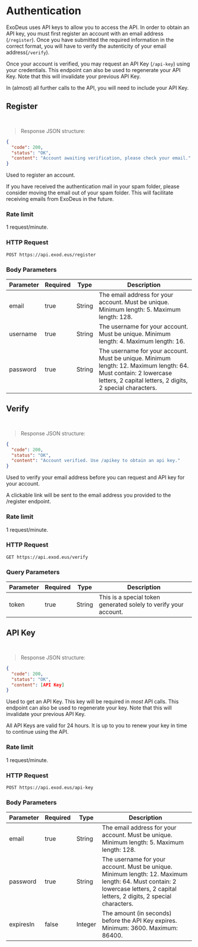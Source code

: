 # Authentication

ExoDeus uses API keys to allow you to access the API. In order to obtain an API key, you must first register an account with an email address (`/register`). Once you have submitted the required information in the correct format, you will have to verify the autenticity of your email address(`/verify`).

Once your account is verified, you may request an API Key (`/api-key`) using your credentials. This endpoint can also be used to regenerate your API Key. Note that this will invalidate your previous API Key.

In (almost) all further calls to the API, you will need to include your API Key.

## Register

```shell
```

```javascript
```

> Response JSON structure:

```json
{ 
  "code": 200, 
  "status": "OK", 
  "content": "Account awaiting verification, please check your email." 
}
```

Used to register an account.

<aside class="notice">
If you have received the authentication mail in your spam folder, please consider moving the email out of your spam folder. This will facilitate receiving emails from ExoDeus in the future.
</aside>

### Rate limit

1 request/minute.

### HTTP Request

`POST https://api.exod.eus/register`

### Body Parameters

Parameter | Required | Type    | Description
--------- | -------- | ------- | -----------
email     | true     | String  | The email address for your account. Must be unique. Minimum length: 5. Maximum length: 128.
username  | true     | String  | The username for your account. Must be unique. Minimum length: 4. Maximum length: 16. 
password  | true     | String  | The username for your account. Must be unique. Minimum length: 12. Maximum length: 64. Must contain: 2 lowercase letters, 2 capital letters, 2 digits, 2 special characters.


## Verify

```shell
```

```javascript
```

> Response JSON structure:

```json
{ 
  "code": 200, 
  "status": "OK", 
  "content": "Account verified. Use /apikey to obtain an api key." 
}
```

Used to verify your email address before you can request and API key for your account.

A clickable link will be sent to the email address you provided to the /register endpoint.

### Rate limit

1 request/minute.

### HTTP Request

`GET https://api.exod.eus/verify`

### Query Parameters

Parameter | Required | Type    | Description
--------- | -------- | ------- | -----------
token     | true     | String  | This is a special token generated solely to verify your account.


## API Key

```shell
```

```javascript
```

> Response JSON structure:

```json
{ 
  "code": 200, 
  "status": "OK", 
  "content": [API Key]
}
```

Used to get an API Key. This key will be required in *most* API calls. This endpoint can also be used to regenerate your key. Note that this will invalidate your previous API Key.

<aside class="notice">
All API Keys are valid for 24 hours. It is up to you to renew your key in time to continue using the API.
</aside>

### Rate limit

1 request/minute.

### HTTP Request

`POST https://api.exod.eus/api-key`

### Body Parameters

Parameter | Required | Type    | Description
--------- | -------- | ------- | -----------
email     | true     | String  | The email address for your account. Must be unique. Minimum length: 5. Maximum length: 128.
password  | true     | String  | The username for your account. Must be unique. Minimum length: 12. Maximum length: 64. Must contain: 2 lowercase letters, 2 capital letters, 2 digits, 2 special characters.
expiresIn | false    | Integer | The amount (in seconds) before the API Key expires. Minimum: 3600. Maximum: 86400.
